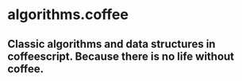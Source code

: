 algorithms.coffee
=================

## Classic algorithms and data structures in coffeescript. Because there is no life without coffee.
